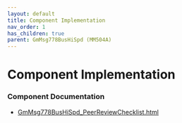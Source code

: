 ```yaml
---
layout: default
title: Component Implementation
nav_order: 1
has_children: true
parent: GmMsg778BusHiSpd (MM504A)
---
```

# Component Implementation
### Component Documentation

- [GmMsg778BusHiSpd_PeerReviewChecklist.html](doc/GmMsg778BusHiSpd_PeerReviewChecklist.html)

